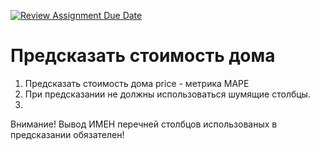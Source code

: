 [![Review Assignment Due Date](https://classroom.github.com/assets/deadline-readme-button-24ddc0f5d75046c5622901739e7c5dd533143b0c8e959d652212380cedb1ea36.svg)](https://classroom.github.com/a/cSmI5aWP)
# Предсказать стоимость дома

1. Предсказать стоимость дома price  - метрика MAPE 
2. При предсказании не должны использоваться шумящие столбцы.
3. 
Внимание! Вывод ИМЕН перечней столбцов использованых в предсказании обязателен!
